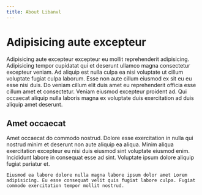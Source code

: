 ```yaml
---
title: About Libanvl
---
```


# Adipisicing aute excepteur

Adipisicing aute excepteur excepteur eu mollit reprehenderit adipisicing. Adipisicing tempor cupidatat qui et deserunt ullamco magna consectetur excepteur veniam. Ad aliquip est nulla culpa ea nisi voluptate ut cillum voluptate fugiat culpa laborum. Esse non aute cillum eiusmod ex sit eu eu esse nisi duis. Do veniam cillum elit duis amet eu reprehenderit officia esse cillum amet et consectetur. Veniam eiusmod excepteur proident ad. Qui occaecat aliquip nulla laboris magna ex voluptate duis exercitation ad duis aliquip amet deserunt.

## Amet occaecat

Amet occaecat do commodo nostrud. Dolore esse exercitation in nulla qui nostrud minim et deserunt non aute aliquip ea aliqua. Minim aliqua exercitation excepteur eu nisi duis eiusmod sint voluptate eiusmod enim. Incididunt labore in consequat esse ad sint. Voluptate ipsum dolore aliquip fugiat pariatur et.

```
Eiusmod ea labore dolore nulla magna labore ipsum dolor amet Lorem adipisicing. Eu esse consequat velit quis fugiat labore culpa. Fugiat commodo exercitation tempor mollit nostrud.
```
